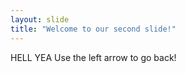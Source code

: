 ```yaml
---
layout: slide
title: "Welcome to our second slide!"
---
```

HELL YEA
Use the left arrow to go back!
